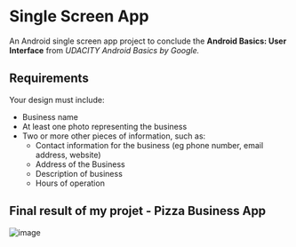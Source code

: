# Single Screen App
An Android single screen app project to conclude the __Android Basics: User Interface__ from *UDACITY Android Basics by Google.*

## Requirements ##
Your design must include:

* Business name
* At least one photo representing the business
* Two or more other pieces of information, such as:
  * Contact information for the business (eg phone number, email address, website)
  * Address of the Business
  * Description of business
  * Hours of operation

## Final result of my projet - Pizza Business App

![image](https://user-images.githubusercontent.com/31850356/113474352-d4f46800-946f-11eb-81d5-3d1f1ef786a1.png)